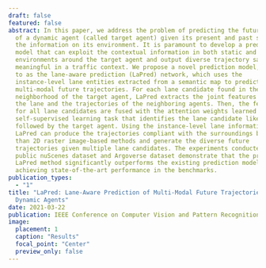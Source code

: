 ```yaml
---
draft: false
featured: false
abstract: In this paper, we address the problem of predicting the future motion
  of a dynamic agent (called target agent) given its present and past states and
  the information on its environment. It is paramount to develop a prediction
  model that can exploit the contextual information in both static and dynamic
  environments around the target agent and output diverse trajectory samples
  meaningful in a traffic context. We propose a novel prediction model, referred
  to as the lane-aware prediction (LaPred) network, which uses the
  instance-level lane entities extracted from a semantic map to predict the
  multi-modal future trajectories. For each lane candidate found in the
  neighborhood of the target agent, LaPred extracts the joint features relating
  the lane and the trajectories of the neighboring agents. Then, the features
  for all lane candidates are fused with the attention weights learned through a
  self-supervised learning task that identifies the lane candidate likely to be
  followed by the target agent. Using the instance-level lane information,
  LaPred can produce the trajectories compliant with the surroundings better
  than 2D raster image-based methods and generate the diverse future
  trajectories given multiple lane candidates. The experiments conducted on the
  public nuScenes dataset and Argoverse dataset demonstrate that the proposed
  LaPred method significantly outperforms the existing prediction models,
  achieving state-of-the-art performance in the benchmarks.
publication_types:
  - "1"
title: "LaPred: Lane-Aware Prediction of Multi-Modal Future Trajectories of
  Dynamic Agents"
date: 2021-03-22
publication: IEEE Conference on Computer Vision and Pattern Recognition (CVPR) 2021
image:
  placement: 1
  caption: "Results"
  focal_point: "Center"
  preview_only: false
---
```

